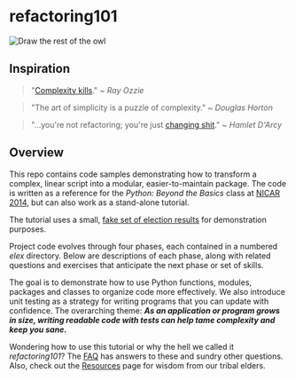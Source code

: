 # refactoring101

![Draw the rest of the owl](http://i2.kym-cdn.com/photos/images/original/000/572/090/77f.jpg)

## Inspiration

> "[Complexity kills][]." ~ *Ray Ozzie*

> "The art of simplicity is a puzzle of complexity." ~ *Douglas Horton*

> "...you're not refactoring; you're just [changing shit][]." ~ *Hamlet D'Arcy*

[Complexity kills]: http://ozzie.net/docs/dawn-of-a-new-day/
[changing shit]: http://hamletdarcy.blogspot.com/2009/06/forgotten-refactorings.html

## Overview

This repo contains code samples demonstrating how to transform a complex, linear script into a modular, 
easier-to-maintain package. The code is written as a reference for the *Python: Beyond the Basics* class 
at [NICAR 2014][], but can also work as a stand-alone tutorial.

The tutorial uses a small, [fake set of election results][] for demonstration purposes.

Project code evolves through four phases, each contained in a numbered *elex* directory. Below are descriptions of each phase, 
along with related questions and exercises that anticipate the next phase or set of skills.

The goal is to demonstrate how to use Python functions, modules, packages and classes to organize code more effectively. 
We also introduce unit testing as a strategy for writing programs that you can update with confidence. The overarching theme:
 **_As an application or program grows in size, writing readable code with tests can help tame complexity and keep you sane._**

Wondering how to use this tutorial or why the hell we called it *refactoring101*? The [FAQ][] has answers to 
these and sundry other questions. Also, check out the [Resources][] page for wisdom from our tribal elders.

[NICAR 2014]: http://ire.org/conferences/nicar-2014/
[fake set of election results]: https://docs.google.com/spreadsheet/pub?key=0AhhC0IWaObRqdGFkUW1kUmp2ZlZjUjdTYV9lNFJ5RHc&output=html
[FAQ]: https://github.com/PythonJournos/refactoring101/wiki/FAQ
[Resources]: https://github.com/PythonJournos/refactoring101/wiki/Resources
